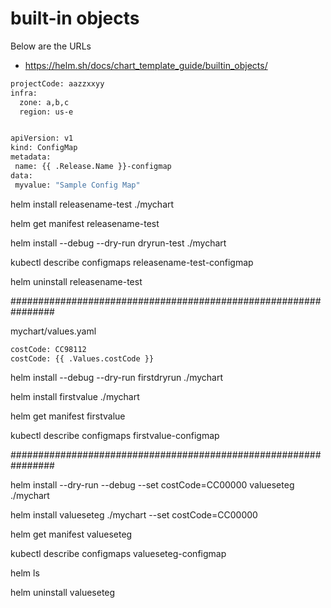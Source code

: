 # built-in objects

Below are the URLs

  - https://helm.sh/docs/chart_template_guide/builtin_objects/

 ```sh
 projectCode: aazzxxyy
 infra:
   zone: a,b,c
   region: us-e
 

apiVersion: v1
kind: ConfigMap
metadata:
  name: {{ .Release.Name }}-configmap
data:
  myvalue: "Sample Config Map"
```

helm install releasename-test ./mychart

helm get manifest releasename-test

helm install --debug --dry-run dryrun-test ./mychart

kubectl describe configmaps releasename-test-configmap

helm uninstall releasename-test

################################################################

 mychart/values.yaml
 
```sh
costCode: CC98112
costCode: {{ .Values.costCode }}
```
 
helm install --debug --dry-run firstdryrun ./mychart

helm install firstvalue ./mychart

helm get manifest firstvalue

kubectl describe configmaps firstvalue-configmap


################################################################


 helm install --dry-run --debug --set costCode=CC00000 valueseteg ./mychart
 
 helm install valueseteg ./mychart --set costCode=CC00000 

 helm get manifest valueseteg

 kubectl describe configmaps valueseteg-configmap

 helm ls

helm uninstall valueseteg
